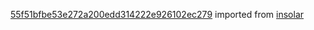 [55f51bfbe53e272a200edd314222e926102ec279](https://github.com/insolar/insolar/commit/55f51bfbe53e272a200edd314222e926102ec279) imported from [insolar](https://github.com/insolar/insolar)
